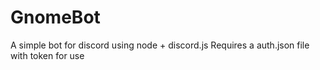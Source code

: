 # GnomeBot
A simple bot for discord using node + discord.js
Requires a auth.json file with token for use
